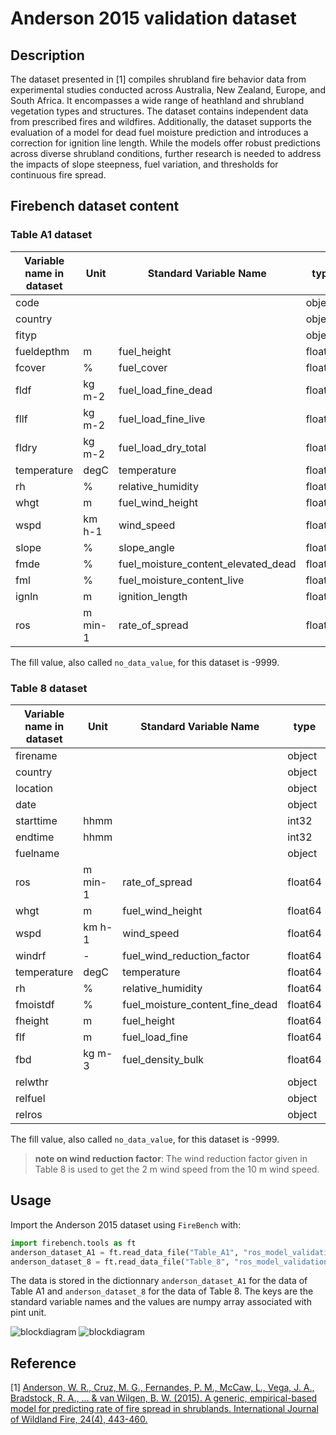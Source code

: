 # Anderson 2015 validation dataset

## Description

The dataset presented in [1] compiles shrubland fire behavior data from experimental studies conducted across Australia, New Zealand, Europe, and South Africa. It encompasses a wide range of heathland and shrubland vegetation types and structures.  The dataset contains independent data from prescribed fires and wildfires. Additionally, the dataset supports the evaluation of a model for dead fuel moisture prediction and introduces a correction for ignition line length. While the models offer robust predictions across diverse shrubland conditions, further research is needed to address the impacts of slope steepness, fuel variation, and thresholds for continuous fire spread.

## Firebench dataset content

### Table A1 dataset

Variable name in dataset    | Unit  | Standard Variable Name    | type      | Source
------------------------    | ----  | ----------------------    | ----      | ------
code                        |       |                           | object    | [1]
country                     |       |                           | object    | [1]
fityp                       |       |                           | object    | [1]
fueldepthm                  | m     | fuel_height               | float64   | [1]
fcover                      | %     | fuel_cover                | float64   | [1]
fldf                        | kg m-2| fuel_load_fine_dead       | float64   | [1]
fllf                        | kg m-2| fuel_load_fine_live       | float64   | [1]
fldry                       | kg m-2| fuel_load_dry_total       | float64   | [1]
temperature                 | degC  | temperature               | float64   | [1]
rh                          | %     | relative_humidity         | float64   | [1]
whgt                        | m     | fuel_wind_height          | float64   | [1]
wspd                        | km h-1| wind_speed                | float64   | [1]
slope                       | %     | slope_angle               | float64   | [1]
fmde                        | %     | fuel_moisture_content_elevated_dead | float64   | [1]
fml                         | %     | fuel_moisture_content_live| float64   | [1]
ignln                       | m     | ignition_length           | float64   | [1]
ros                         | m min-1| rate_of_spread           | float64   | [1]

The fill value, also called `no_data_value`, for this dataset is -9999.

### Table 8 dataset

Variable name in dataset    | Unit  | Standard Variable Name    | type      | Source
------------------------    | ----  | ----------------------    | ----      | ------
firename                    |       |                           | object    | [1]
country                     |       |                           | object    | [1]
location                    |       |                           | object    | [1]
date                        |       |                           | object    | [1]
starttime                   | hhmm  |                           | int32     | [1]
endtime                     | hhmm  |                           | int32     | [1]
fuelname                    |       |                           | object    | [1]
ros                         | m min-1| rate_of_spread           | float64   | [1]
whgt                        | m     | fuel_wind_height          | float64   | [1]
wspd                        | km h-1| wind_speed                | float64   | [1]
windrf                      | -     | fuel_wind_reduction_factor| float64   | [1]
temperature                 | degC  | temperature               | float64   | [1]
rh                          | %     | relative_humidity         | float64   | [1]
fmoistdf                    | %     | fuel_moisture_content_fine_dead         | float64   | [1]
fheight                     | m     | fuel_height               | float64   | [1]
flf                         | m     | fuel_load_fine            | float64   | [1]
fbd                         | kg m-3| fuel_density_bulk         | float64   | [1]
relwthr                     |       |                           | object    | [1]
relfuel                     |       |                           | object    | [1]
relros                      |       |                           | object    | [1]

The fill value, also called `no_data_value`, for this dataset is -9999.

> **note on wind reduction factor**: The wind reduction factor given in Table 8 is used to get the 2 m wind speed from the 10 m wind speed.

## Usage

Import the Anderson 2015 dataset using `FireBench` with:
```python
import firebench.tools as ft
anderson_dataset_A1 = ft.read_data_file("Table_A1", "ros_model_validation/Anderson_2015")
anderson_dataset_8 = ft.read_data_file("Table_8", "ros_model_validation/Anderson_2015")
```
The data is stored in the dictionnary `anderson_dataset_A1` for the data of Table A1 and `anderson_dataset_8` for the data of Table 8.
The keys are the standard variable names and the values are numpy array associated with pint unit.

![blockdiagram](../_static/diagram_blocks/dataset/anderson2015_A1.svg)
![blockdiagram](../_static/diagram_blocks/dataset/anderson2015_8.svg)

## Reference

[1] [Anderson, W. R., Cruz, M. G., Fernandes, P. M., McCaw, L., Vega, J. A., Bradstock, R. A., ... & van Wilgen, B. W. (2015). A generic, empirical-based model for predicting rate of fire spread in shrublands. International Journal of Wildland Fire, 24(4), 443-460.](https://doi.org/10.1071/WF14130)